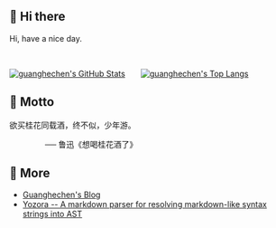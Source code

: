 ## 👋 Hi there 

Hi, have a nice day.

<br />

<!-- ![](https://komarev.com/ghpvc/?username=guanghechen&color=green) -->

[![guanghechen's GitHub Stats][GITHUB_STATS_SRC]][GITHUB_PROFILE]
&nbsp;&nbsp;&nbsp;&nbsp;&nbsp;
[![guanghechen's Top Langs][GITHUB_LANG_SRC]][GITHUB_PROFILE]

<!--
## Repositories

[![yozora][GITHUB_CARD_YOZORA]][GITHUB_REPO_YOZORA]

[![yozora-react][GITHUB_CARD_YOZORA_REACT]][GITHUB_REPO_YOZORA_REACT]

[![node-scaffolds][GITHUB_CARD_NODE_SCAFFOLDS]][GITHUB_REPO_NODE_SCAFFOLDS]
-->

## 🙈 Motto

欲买桂花同载酒，终不似，少年游。

&nbsp;&nbsp;&nbsp;&nbsp;&nbsp;&nbsp;&nbsp;&nbsp;&nbsp;&nbsp;&nbsp;&nbsp;&nbsp;&nbsp;&nbsp;
── 鲁迅《想喝桂花酒了》

## 💫 More

* [Guanghechen's Blog][BLOG_SRC]
* [Yozora -- A markdown parser for resolving markdown-like syntax strings into AST][GITHUB_REPO_YOZORA]


[GITHUB_PROFILE]: https://github.com/guanghechen
[GITHUB_REPO_NODE_SCAFFOLDS]: https://github.com/guanghechen/node-scaffolds
[GITHUB_CARD_NODE_SCAFFOLDS]: https://github-readme-stats.vercel.app/api/pin/?username=guanghechen&repo=node-scaffolds
[GITHUB_REPO_YOZORA]: https://github.com/yozorajs/yozora 
[GITHUB_CARD_YOZORA]: https://github-readme-stats.vercel.app/api/pin/?username=yozorajs&repo=yozora
[GITHUB_REPO_YOZORA_REACT]: https://github.com/yozorajs/yozora-react
[GITHUB_CARD_YOZORA_REACT]: https://github-readme-stats.vercel.app/api/pin/?username=yozorajs&repo=yozora-react
[BLOG_SRC]: https://me.guanghechen.com/posts/

<!-- TODO use github-readme-stats instead of github-readme-stats-one-bice -->
[GITHUB_STATS_SRC]: https://github-readme-stats-one-bice.vercel.app/api?username=guanghechen&show_icons=true&include_all_commits=false&count_private=true&role=OWNER,COLLABORATOR
[GITHUB_LANG_SRC]: https://github-readme-stats-one-bice.vercel.app/api/top-langs/?username=guanghechen&layout=compact&exclude_repo=guanghechen.github.io,yozorajs.github.io,LittleClown.github.io,static-resources&hide=handlebars&role=OWNER,COLLABORATOR
[GITHUB_STATS_SRC0]: https://github-readme-stats.vercel.app/api?username=guanghechen&show_icons=true&include_all_commits=false&count_private=true&role=OWNER,COLLABORATOR
[GITHUB_LANG_SRC0]: https://github-readme-stats.vercel.app/api/top-langs/?username=guanghechen&layout=compact&exclude_repo=guanghechen.github.io,yozorajs.github.io,LittleClown.github.io,static-resources&hide=handlebars&role=OWNER,COLLABORATOR

<!-- ![github contribution snake animation](https://github.com/guanghechen/guanghechen/blob/public/github-contribution-snake.svg) -->
